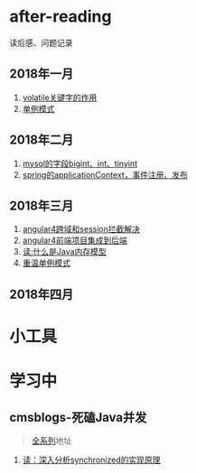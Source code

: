 # after-reading
读后感、问题记录
## 2018年一月
1. [volatile关键字的作用](https://github.com/lqclester/after-reading/blob/master/2018-01/volatile%E7%9A%84%E4%BD%9C%E7%94%A8.md)
2. [单例模式](https://github.com/lqclester/after-reading/blob/master/2018-01/singleton.md)

## 2018年二月
1. [mysql的字段bigint、int、tinyint](https://github.com/lqclester/after-reading/blob/master/2018-02/mysql%E7%9A%84%E5%AD%97%E6%AE%B5int%2Cbigint%2Ctinyint.md)
2. [spring的applicationContext，事件注册、发布](https://github.com/lqclester/after-reading/blob/master/2018-02/spring-event.md)


## 2018年三月
1. [angular4跨域和session拦截解决](https://github.com/lqclester/after-reading/blob/master/2018-03/angular4-cros.md)
2. [angular4前端项目集成到后端](https://github.com/lqclester/after-reading/blob/master/2018-03/angular4+sssm.md)
3. [读:什么是Java内存模型](https://github.com/lqclester/after-reading/blob/master/2018-03/java-memory.md)
4. [重温单例模式](https://github.com/lqclester/after-reading/blob/master/2018-03/Singleton.md)

## 2018年四月


# 小工具

# 学习中
## cmsblogs-死磕Java并发
> [全系列](http://cmsblogs.com/?p=2122)地址

1. [读：深入分析synchronized的实现原理](http://cmsblogs.com/?p=2071)